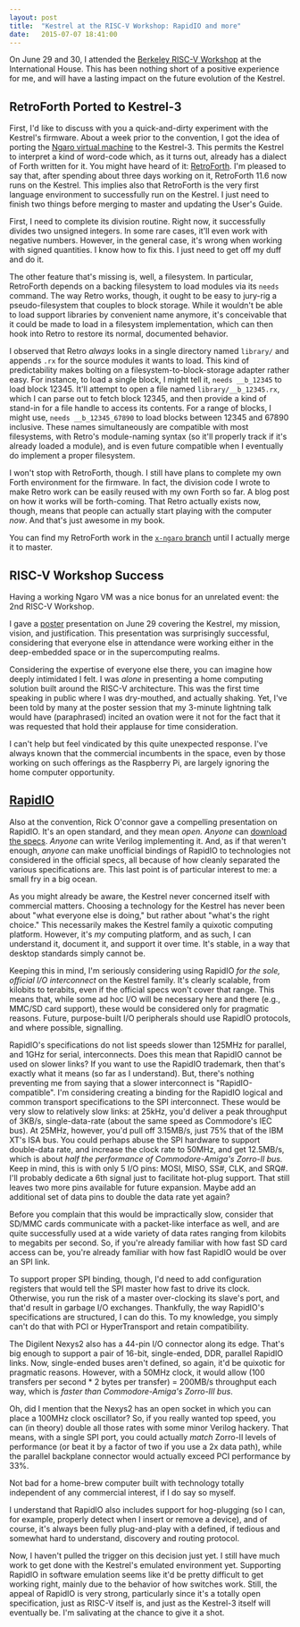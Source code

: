 ```yaml
---
layout: post
title:  "Kestrel at the RISC-V Workshop: RapidIO and more"
date:   2015-07-07 18:41:00
---
```


On June 29 and 30, I attended the [Berkeley RISC-V Workshop](http://riscv.org/workshop-jun2015.html) at the International House.
This has been nothing short of a positive experience for me,
and will have a lasting impact on the future evolution of the Kestrel.

## RetroForth Ported to Kestrel-3

First, I'd like to discuss with you a quick-and-dirty experiment with the Kestrel's firmware.
About a week prior to the convention, I got the idea of porting the [Ngaro virtual machine](http://retroforth.org/docs/The_Ngaro_Virtual_Machine.html) to the Kestrel-3.
This permits the Kestrel to interpret a kind of word-code which, as it turns out, already has a dialect of Forth written for it.
You might have heard of it: [RetroForth](http://retroforth.org).
I'm pleased to say that, after spending about three days working on it, RetroForth 11.6 now runs on the Kestrel.
This implies also that RetroForth is the very first language environment to successfully run on the Kestrel.
I just need to finish two things before merging to master and updating the User's Guide.

First, I need to complete its division routine.
Right now, it successfully divides two unsigned integers.
In some rare cases, it'll even work with negative numbers.
However, in the general case, it's wrong when working with signed quantities.
I know how to fix this.
I just need to get off my duff and do it.

The other feature that's missing is, well, a filesystem.
In particular, RetroForth depends on a backing filesystem to load modules via its `needs` command.
The way Retro works, though, it ought to be easy to jury-rig a pseudo-filesystem that couples to block storage.
While it wouldn't be able to load support libraries by convenient name anymore,
it's conceivable that it could be made to load in a filesystem implementation,
which can then hook into Retro to restore its normal, documented behavior.

I observed that Retro _always_ looks in a single directory named `library/` and appends `.rx` for the source modules it wants to load.
This kind of predictability makes bolting on a filesystem-to-block-storage adapter rather easy.
For instance, to load a single block, I might tell it, `needs __b_12345` to load block 12345.
It'll attempt to open a file named `library/__b_12345.rx`, which I can parse out to fetch block 12345, and
then provide a kind of stand-in for a file handle to access its contents.
For a range of blocks, I might use, `needs __b_12345_67890` to load blocks between 12345 and 67890 inclusive.
These names simultaneously are compatible with most filesystems,
with Retro's module-naming syntax (so it'll properly track if it's already loaded a module),
and is even future compatible when I eventually do implement a proper filesystem.

I won't stop with RetroForth, though.
I still have plans to complete my own Forth environment for the firmware.
In fact, the division code I wrote to make Retro work can be easily reused with my own Forth so far.
A blog post on how it works will be forth-coming.
That Retro actually exists now, though, means that people can actually start playing with the computer _now_.
And that's just awesome in my book.

You can find my RetroForth work in the [`x-ngaro` branch](https://github.com/sam-falvo/kestrel/tree/x-ngaro) until I actually merge it to master.

## RISC-V Workshop Success

Having a working Ngaro VM was a nice bonus for an unrelated event: the 2nd RISC-V Workshop.

I gave a [poster](http://sam-falvo.github.io/kestrel/images/poster-full.pdf) presentation on June 29 covering the Kestrel, my mission, vision, and justification.
This presentation was surprisingly successful, considering that
everyone else in attendance were working either in the deep-embedded space or in the supercomputing realms.

Considering the expertise of everyone else there, you can imagine how deeply intimidated I felt.
I was _alone_ in presenting a home computing solution built around the RISC-V architecture.
This was the first time speaking in public where I was dry-mouthed, and 
actually shaking.
Yet, I've been told by many at the poster session that my 3-minute lightning talk would have (paraphrased) incited an ovation
were it not for the fact that it was requested that hold their applause for time consideration.

I can't help but feel vindicated by this quite unexpected response.
I've always known that the commercial incumbents in the space, even by those working on such offerings as the Raspberry Pi,
are largely ignoring the home computer opportunity.

## [RapidIO](http://rapidio.org)

Also at the convention, Rick O'connor gave a compelling presentation on RapidIO.
It's an open standard, and they mean *open.*
*Anyone* can [download the specs](http://www.rapidio.org/wp-content/uploads/2014/10/RapidIO-3.1-Specification.pdf).  *Anyone* can write Verilog implementing it.
And, as if that weren't enough, *anyone* can make unofficial bindings of RapidIO to technologies not considered in the official specs,
all because of how cleanly separated the various specifications are.
This last point is of particular interest to me: a small fry in a big ocean.

As you might already be aware, the Kestrel never concerned itself with commercial matters.
Choosing a technology for the Kestrel has never been about "what everyone else is doing,"
but rather about "what's the right choice."
This necessarily makes the Kestrel family a quixotic computing platform.
However, it's _my_ computing platform, and as such, I can understand it, document it, and support it over time.
It's stable, in a way that desktop standards simply cannot be.

Keeping this in mind, I'm seriously considering using RapidIO _for the sole, official I/O interconnect_ on the Kestrel family.
It's clearly scalable, from kilobits to terabits, even if the official specs won't cover that range.
This means that, while some ad hoc I/O will be necessary here and there (e.g., MMC/SD card support),
these would be considered only for pragmatic reasons.
Future, purpose-built I/O peripherals should use RapidIO protocols, and where possible, signalling.

RapidIO's specifications do not list speeds slower than 125MHz for parallel, and 1GHz for serial, interconnects.
Does this mean that RapidIO cannot be used on slower links?
If you want to use the RapidIO trademark, then that's exactly what it means (so far as I understand).
But, there's nothing preventing me from saying that a slower interconnect is "RapidIO-compatible".
I'm considering creating a binding for the RapidIO logical and common transport specifications to the SPI interconnect.
These would be very slow to relatively slow links:
at 25kHz, you'd deliver a peak throughput of 3KB/s, single-data-rate (about the same speed as Commodore's IEC bus).
At 25MHz, however, you'd pull off 3.15MB/s, just 75% that of the IBM XT's ISA bus.
You could perhaps abuse the SPI hardware to support double-data rate, and increase the clock rate to 50MHz, and get 12.5MB/s,
which is about _half the performance of Commodore-Amiga's Zorro-II bus._
Keep in mind, this is with only 5 I/O pins: MOSI, MISO, SS#, CLK, and SRQ#.
I'll probably dedicate a 6th signal just to facilitate hot-plug support.
That still leaves two more pins available for future expansion.
Maybe add an additional set of data pins to double the data rate yet again?

Before you complain that this would be impractically slow,
consider that SD/MMC cards communicate with a packet-like interface as well,
and are quite successfully used at a wide variety of data rates ranging from
kilobits to megabits per second.
So, if you're already familiar with how fast SD card access can be, you're
already familiar with how fast RapidIO would be over an SPI link.

To support proper SPI binding, though,
I'd need to add configuration registers that would tell the SPI master how fast to drive its clock.
Otherwise, you run the risk of a master over-clocking its slave's port, and that'd result in garbage I/O exchanges.
Thankfully, the way RapidIO's specifications are structured, I can do this.
To my knowledge, you simply can't do that with PCI or HyperTransport and retain compatibility.

The Digilent Nexys2 also has a 44-pin I/O connector along its edge.
That's big enough to support a pair of 16-bit, single-ended, DDR, parallel RapidIO links.
Now, single-ended buses aren't defined, so again, it'd be quixotic for pragmatic reasons.
However, with a 50MHz clock, it would allow (100 transfers per second * 2 bytes per transfer) = 200MB/s throughput each way,
which is _faster than Commodore-Amiga's Zorro-III bus_.

Oh, did I mention that the Nexys2 has an open socket in which you can place a 100MHz clock oscillator?
So, if you really wanted top speed, you can (in theory) double all those rates with some minor Verilog hackery.
That means, with a single SPI port, you could actually _match_ Zorro-II levels of performance (or beat it by a factor of two if you use a 2x data path),
while the parallel backplane connector would actually exceed PCI performance by 33%.

Not bad for a home-brew computer built with technology totally independent of any commercial interest, if I do say so myself.

I understand that RapidIO also includes support for hog-plugging (so I can, for example, properly detect when I insert or remove a device),
and of course, it's always been fully plug-and-play with a defined, if tedious and somewhat hard to understand, discovery and routing protocol.

Now, I haven't pulled the trigger on this decision just yet.
I still have much work to get done with the Kestrel's emulated environment yet.
Supporting RapidIO in software emulation seems like it'd be pretty difficult to get working right,
mainly due to the behavior of how switches work.
Still, the appeal of RapidIO is very strong,
particularly since it's a totally open specification, just as RISC-V itself is, and just as the Kestrel-3 itself will eventually be.
I'm salivating at the chance to give it a shot.

